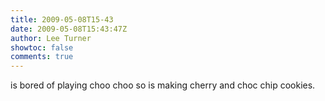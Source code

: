 ```yaml
---
title: 2009-05-08T15-43
date: 2009-05-08T15:43:47Z
author: Lee Turner
showtoc: false
comments: true
---
```


is bored of playing choo choo so is making cherry and choc chip cookies.

